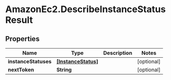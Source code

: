 # AmazonEc2.DescribeInstanceStatusResult

## Properties

Name | Type | Description | Notes
------------ | ------------- | ------------- | -------------
**instanceStatuses** | [**[InstanceStatus]**](InstanceStatus.md) |  | [optional] 
**nextToken** | **String** |  | [optional] 


